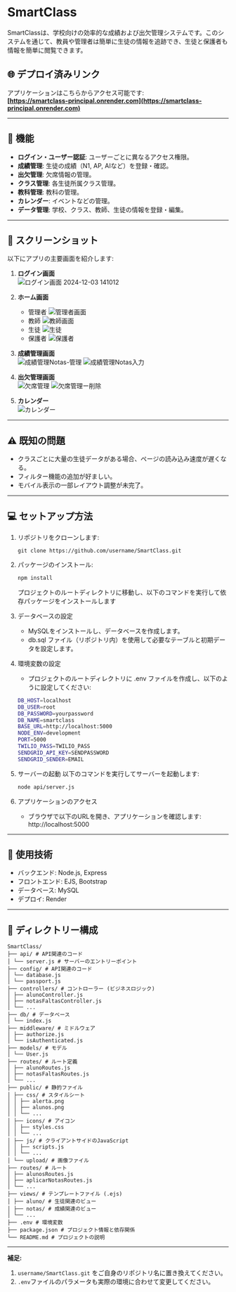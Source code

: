 # SmartClass

SmartClassは、学校向けの効率的な成績および出欠管理システムです。このシステムを通じて、教員や管理者は簡単に生徒の情報を追跡でき、生徒と保護者も情報を簡単に閲覧できます。

## 🌐 デプロイ済みリンク
アプリケーションはこちらからアクセス可能です:  
**[https://smartclass-principal.onrender.com](https://smartclass-principal.onrender.com)**

---

## 📌 機能

- **ログイン・ユーザー認証**: ユーザーごとに異なるアクセス権限。
- **成績管理**: 生徒の成績（N1, AP, AIなど）を登録・確認。
- **出欠管理**: 欠席情報の管理。
- **クラス管理**: 各生徒所属クラス管理。
- **教科管理**: 教科の管理。
- **カレンダー**: イベントなどの管理。
- **データ管理**: 学校、クラス、教師、生徒の情報を登録・編集。

---

## 📸 スクリーンショット

以下にアプリの主要画面を紹介します:

1. **ログイン画面**  
   ![ログイン画面 2024-12-03 141012](https://github.com/user-attachments/assets/33d1e07b-1962-4b1e-a1bf-3ccd5528356e)

2. **ホーム画面**  
   - 管理者
   ![管理者画面](public/upload/管理者画面.png)
   - 教師
   ![教師画面](public/upload/教師画面.png)
   - 生徒
   ![生徒](public/upload/生徒.png)
   - 保護者
   ![保護者](public/upload/保護者.png)

3. **成績管理画面**  
   ![成績管理Notas-管理](https://github.com/user-attachments/assets/c15b5a6d-0742-4165-a72f-ab7d3c531897)
   ![成績管理Notas入力](https://github.com/user-attachments/assets/cdbd6928-043e-4197-b41e-479e69968f7e)

4. **出欠管理画面**  
   ![欠席管理](public/upload/欠席管理.png)
   ![欠席管理ー削除](public/upload/欠席管理ー削除.png)

5. **カレンダー**  
   ![カレンダー](public/upload/カレンダー.png)
---

## ⚠️ 既知の問題

   - クラスごとに大量の生徒データがある場合、ページの読み込み速度が遅くなる。
   - フィルター機能の追加が好ましい。
   - モバイル表示の一部レイアウト調整が未完了。

---

## 💻 セットアップ方法

1. リポジトリをクローンします:
   ```
   git clone https://github.com/username/SmartClass.git
   ```

2. パッケージのインストール:
   ```bash
   npm install
   ```

   プロジェクトのルートディレクトリに移動し、以下のコマンドを実行して依存パッケージをインストールします

3. データベースの設定
   - MySQLをインストールし、データベースを作成します。
   - db.sql ファイル（リポジトリ内）を使用して必要なテーブルと初期データを設定します。

4. 環境変数の設定
   - プロジェクトのルートディレクトリに .env ファイルを作成し、以下のように設定してください:
   ```bash
   DB_HOST=localhost
   DB_USER=root
   DB_PASSWORD=yourpassword
   DB_NAME=smartclass
   BASE_URL=http://localhost:5000
   NODE_ENV=development
   PORT=5000
   TWILIO_PASS=TWILIO_PASS
   SENDGRID_API_KEY=SENDPASSWORD
   SENDGRID_SENDER=EMAIL
   ```

5. サーバーの起動
   以下のコマンドを実行してサーバーを起動します:
   ```bash
   node api/server.js
   ```

6. アプリケーションのアクセス
   - ブラウザで以下のURLを開き、アプリケーションを確認します:
   http://localhost:5000

---

## 🔧 使用技術
   - バックエンド: Node.js, Express
   - フロントエンド: EJS, Bootstrap
   - データベース: MySQL
   - デプロイ: Render

---

## 📂 ディレクトリー構成
   ```
   SmartClass/
   ├── api/ # API関連のコード 
   │ └── server.js # サーバーのエントリーポイント
   ├── config/ # API関連のコード 
   │ └── database.js
   │ └── passport.js
   ├── controllers/ # コントローラー (ビジネスロジック) 
   │ ├── alunoController.js
   │ ├── notasFaltasController.js
   │ └── ...
   ├── db/ # データベース
   │ └── index.js
   ├── middleware/ # ミドルウェア
   │ ├── authorize.js
   │ └── isAuthenticated.js
   ├── models/ # モデル
   │ └── User.js
   ├── routes/ # ルート定義
   │ ├── alunoRoutes.js
   │ ├── notasFaltasRoutes.js
   │ └── ...
   ├── public/ # 静的ファイル
   │ ├── css/ # スタイルシート
   │ │ ├── alerta.png
   │ │ ├── alunos.png
   │ │ └── ...
   │ ├── icons/ # アイコン
   │ │ ├── styles.css
   │ │ └── ...
   │ ├── js/ # クライアントサイドのJavaScript
   │ │ ├── scripts.js
   │ │ └── ...
   │ └── upload/ # 画像ファイル
   ├── routes/ # ルート
   │ ├── alunosRoutes.js
   │ ├── aplicarNotasRoutes.js
   │ └── ...
   ├── views/ # テンプレートファイル (.ejs)
   │ ├── aluno/ # 生徒関連のビュー
   │ ├── notas/ # 成績関連のビュー
   │ └── ...
   ├── .env # 環境変数
   ├── package.json # プロジェクト情報と依存関係
   └── README.md # プロジェクトの説明
   ```

---

**補足:**
1. `username/SmartClass.git` をご自身のリポジトリ名に置き換えてください。
2. `.env`ファイルのパラメータも実際の環境に合わせて変更してください。



